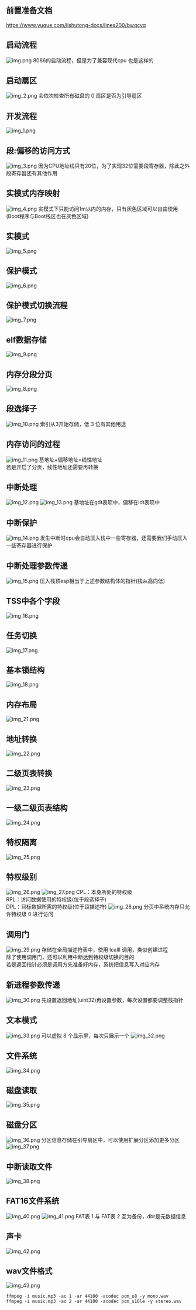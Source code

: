 ## 前置准备文档
https://www.yuque.com/lishutong-docs/lines200/bwqcvq
## 启动流程
![img.png](img.png)
8086的启动流程，但是为了兼容现代cpu 也是这样的
## 启动扇区
![img_2.png](img_2.png)
会依次检查所有磁盘的 0 扇区是否为引导扇区
## 开发流程
![img_1.png](img_1.png)
## 段:偏移的访问方式
![img_3.png](img_3.png)
因为CPU地址线只有20位，为了实现32位需要段寄存器，除此之外段寄存器还有其他作用
## 实模式内存映射
![img_4.png](img_4.png)
实模式下只能访问1m以内的内存，只有灰色区域可以自由使用(Boot程序与Boot栈区也在灰色区域)
## 实模式
![img_5.png](img_5.png)
## 保护模式
![img_6.png](img_6.png)
## 保护模式切换流程
![img_7.png](img_7.png)
## elf数据存储
![img_9.png](img_9.png)
## 内存分段分页
![img_8.png](img_8.png)
## 段选择子
![img_10.png](img_10.png)
索引从3开始存储，低 3 位有其他用途
## 内存访问的过程
![img_11.png](img_11.png)
基地址+偏移地址=线性地址<br>
若是开启了分页，线性地址还需要再转换
## 中断处理
![img_12.png](img_12.png)
![img_13.png](img_13.png)
基地址在gdt表项中，偏移在idt表项中
## 中断保护
![img_14.png](img_14.png)
发生中断时cpu会自动压入栈中一些寄存器，还需要我们手动压入一些寄存器进行保护
## 中断处理参数传递
![img_15.png](img_15.png)
压入栈顶esp相当于上述参数结构体的指针(栈从高向低)
## TSS中各个字段
![img_16.png](img_16.png)
## 任务切换
![img_17.png](img_17.png)
## 基本锁结构
![img_18.png](img_18.png)
## 内存布局
![img_21.png](img_21.png)
## 地址转换
![img_22.png](img_22.png)
## 二级页表转换
![img_23.png](img_23.png)
## 一级二级页表结构
![img_24.png](img_24.png)
## 特权隔离
![img_25.png](img_25.png)
## 特权级别
![img_26.png](img_26.png)
![img_27.png](img_27.png)
CPL：本身所处的特权级<br> 
RPL：访问数据使用的特权级(位于段选择子)<br>
DPL：目标数据所需的特权级(位于段描述符)
![img_28.png](img_28.png)
分页中系统内存只允许特权级 0 进行访问
## 调用门
![img_29.png](img_29.png)
存储在全局描述符表中，使用 lcalll 调用，类似创建进程<br>
除了使用调用门，还可以利用中断达到特权级切换的目的<br>
若是返回指针必须是调用方先准备好内存，系统把信息写入对应内存
## 新进程参数传递
![img_30.png](img_30.png)
先设置返回地址(uint32)再设置参数，每次设置都要调整栈指针
## 文本模式
![img_33.png](img_33.png)
可以虚拟 8 个显示屏，每次只展示一个
![img_32.png](img_32.png)
## 文件系统
![img_34.png](img_34.png)
## 磁盘读取
![img_35.png](img_35.png)
## 磁盘分区
![img_36.png](img_36.png)
分区信息存储在引导扇区中，可以使用扩展分区添加更多分区
![img_37.png](img_37.png)
## 中断读取文件
![img_38.png](img_38.png)
## FAT16文件系统
![img_40.png](img_40.png)
![img_41.png](img_41.png)
FAT表 1 与 FAT表 2 互为备份，dbr是元数据信息
## 声卡
![img_42.png](img_42.png)
## wav文件格式
![img_43.png](img_43.png)
```shell
ffmpeg -i music.mp3 -ac 1 -ar 44100 -acodec pcm_u8 -y mono.wav
ffmpeg -i music.mp3 -ac 2 -ar 44100 -acodec pcm_s16le -y stereo.wav
```